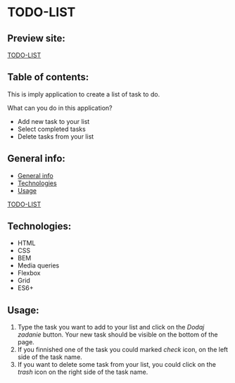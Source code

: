 # TODO-LIST

## Preview site:
[TODO-LIST](https://eliza-youcode.github.io/TODO-LIST/)

## Table of contents:
This is imply application to create a list of task to do. 

What can you do in this application?

- Add new task to your list
- Select completed tasks
- Delete tasks from your list

## General info:
- [General info](#info)
- [Technologies](#technologies)
- [Usage](#usage)


[TODO-LIST](https://i.postimg.cc/pXjsMHf3/TODOLIST.gif)
## Technologies:
- HTML
- CSS
- BEM
- Media queries
- Flexbox
- Grid
- ES6+

## Usage:
1. Type the task you want to add to your list and click on the *Dodaj zadanie* button.
Your new task should be visible on the bottom of the page.
3. If you finnished one of the task you could marked *check* icon, on the left side of the task name.
4. If you want to delete some task from your list, you could click on the *trash* icon on the right side of the task name.